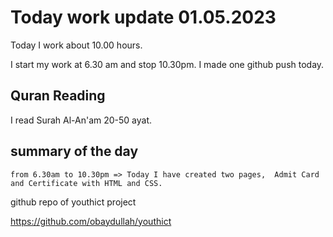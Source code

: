 # Today work update 01.05.2023

Today I work about 10.00 hours.

I start my work at 6.30 am and stop 10.30pm.
I made one github push today.

## Quran Reading

I read Surah Al-An'am 20-50 ayat.

## summary of the day

    from 6.30am to 10.30pm => Today I have created two pages,  Admit Card and Certificate with HTML and CSS.

github repo of youthict project

https://github.com/obaydullah/youthict
